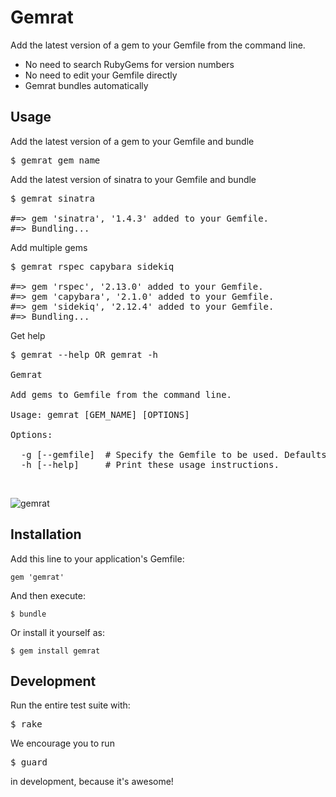 # Gemrat

Add the latest version of a gem to your Gemfile from the command line.

* No need to search RubyGems for version numbers
* No need to edit your Gemfile directly
* Gemrat bundles automatically

## Usage
Add the latest version of a gem to your Gemfile and bundle
<pre>
$ gemrat gem_name
</pre>

Add the latest version of sinatra to your Gemfile and bundle
<pre>
$ gemrat sinatra

#=> gem 'sinatra', '1.4.3' added to your Gemfile.
#=> Bundling...
</pre>

Add multiple gems
<pre>
$ gemrat rspec capybara sidekiq

#=> gem 'rspec', '2.13.0' added to your Gemfile.
#=> gem 'capybara', '2.1.0' added to your Gemfile.
#=> gem 'sidekiq', '2.12.4' added to your Gemfile.
#=> Bundling...
</pre>

Get help
<pre>
$ gemrat --help OR gemrat -h

Gemrat

Add gems to Gemfile from the command line.

Usage: gemrat [GEM_NAME] [OPTIONS]

Options:

  -g [--gemfile]  # Specify the Gemfile to be used. Defaults to 'Gemfile'.
  -h [--help]     # Print these usage instructions.
</pre>
<br/>

![gemrat](http://i.qkme.me/3ut4r1.jpg)

## Installation

Add this line to your application's Gemfile:

    gem 'gemrat'

And then execute:

    $ bundle

Or install it yourself as:

    $ gem install gemrat

## Development

Run the entire test suite with:

<pre>
$ rake
</pre>

We encourage you to run

<pre>
$ guard
</pre>

in development, because it's awesome!
